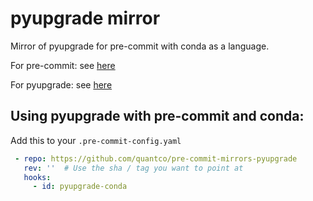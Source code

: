 # pyupgrade mirror

Mirror of pyupgrade for pre-commit with conda as a language.

For pre-commit: see [here](https://github.com/pre-commit/pre-commit)

For pyupgrade: see [here](https://github.com/asottile/pyupgrade)

## Using pyupgrade with pre-commit and conda:

Add this to your `.pre-commit-config.yaml`

```yaml
 - repo: https://github.com/quantco/pre-commit-mirrors-pyupgrade
   rev: ''  # Use the sha / tag you want to point at
   hooks:
     - id: pyupgrade-conda
```
